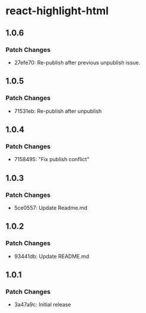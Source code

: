 # react-highlight-html

## 1.0.6

### Patch Changes

- 27efe70: Re-publish after previous unpublish issue.

## 1.0.5

### Patch Changes

- 71531eb: Re-publish after unpublish

## 1.0.4

### Patch Changes

- 7158495: "Fix publish conflict"

## 1.0.3

### Patch Changes

- 5ce0557: Update Readme.md

## 1.0.2

### Patch Changes

- 93441db: Update README.md

## 1.0.1

### Patch Changes

- 3a47a9c: Initial release
